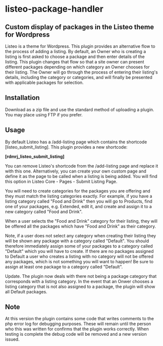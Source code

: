 # listeo-package-handler

## Custom display of packages in the Listeo theme for Wordpress

Listeo is a theme for Wordpress. This plugin provides an alternative flow to the process of adding a listing. By default, an Owner who is creating a listing is first asked to choose a package and then enter details of the listing. This plugin changes that flow so that a site owner can present different packages depending on which category an Owner chooses for their listing. The Owner will go through the process of entering their listing's details, including the category or categories, and will finally be presented with applicable packages for selection.

## Installation

Download as a zip file and use the standard method of uploading a plugin. You may place using FTP if you prefer.

## Usage

By default Listeo has a /add-listing page which contains the shortcode [listeo_submit_listing]. This plugin provides a new shortcode:

  **[rdmrj_listeo_submit_listing]**
  
You can remove Listeo's shortcode from the /add-listing page and replace it with this one. Alternatively, you can create your own custom page and define it as the page to be called when a listing is being added. You will find this option in Listeo Core - Pages - Submit Listing Page.

You will need to create categories for the packages you are offering and they must match the listing categories exactly. For example, if you have a listing category called "Food and Drink" then you will go to Products, find one of your packages, e.g. Extended, edit it, and create and assign it to a new category called "Food and Drink".

When a user selects the "Food and Drink" category for their listing, they will be offered all the packages which have "Food and Drink" as their category.

Note, if a user does not select any category when creating their listing they will be shown any package with a category called "Default". You should therefore immediately assign some of your packages to a category called "Default" which you will have to create. If there are no packages assigned to Default a user who creates a listing with no category will not be offered any packages, which is not something you will want to happen! Be sure to assign at least one package to a category called "Default".

Update. The plugin now deals with there not being a package category that corresponds with a listing category. In the event that an Onwer chooses a listing category that is not also assigned to a package, the plugin will show all Default packages.

## Note

At this version the plugin contains some code that writes comments to the php error log for debugging purposes. These will remain until the person who this was written for confirms that the plugin works correctly. When testing is complete the debug code will be removed and a new version issued.
